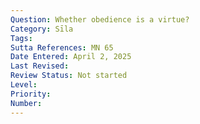 ```yaml
---
Question: Whether obedience is a virtue?
Category: Sīla
Tags:
Sutta References: MN 65
Date Entered: April 2, 2025
Last Revised: 
Review Status: Not started
Level:
Priority:
Number:
---
```


